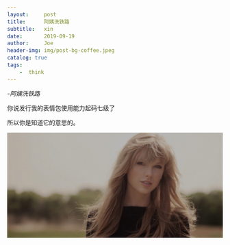 ```yaml
---
layout:     post
title:      阿姨洗铁路
subtitle:   xin
date:       2019-09-19
author:     Joe
header-img: img/post-bg-coffee.jpeg
catalog: true
tags:
    -  think   
---
```


*-阿姨洗铁路*

你说发行我的表情包使用能力起码七级了

所以你是知道它的意思的。

![avatar](../img/post-bg-swift2.jpg)
